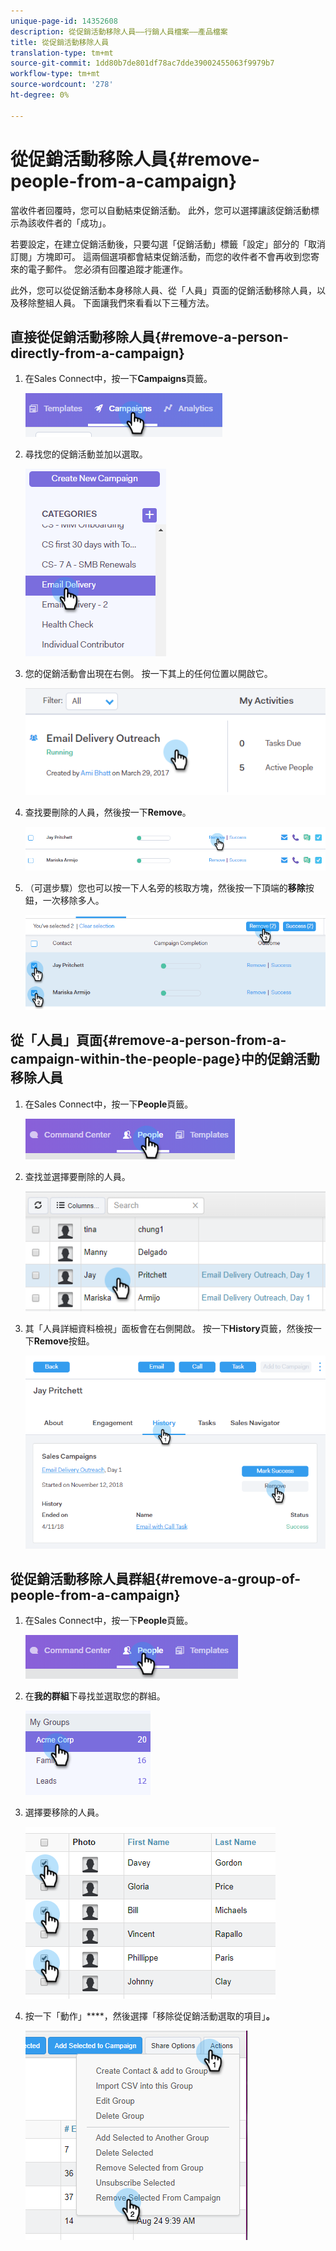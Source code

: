 ```yaml
---
unique-page-id: 14352608
description: 從促銷活動移除人員——行銷人員檔案——產品檔案
title: 從促銷活動移除人員
translation-type: tm+mt
source-git-commit: 1dd80b7de801df78ac7dde39002455063f9979b7
workflow-type: tm+mt
source-wordcount: '278'
ht-degree: 0%

---
```



# 從促銷活動移除人員{#remove-people-from-a-campaign}

當收件者回覆時，您可以自動結束促銷活動。 此外，您可以選擇讓該促銷活動標示為該收件者的「成功」。

若要設定，在建立促銷活動後，只要勾選「促銷活動」標籤「設定」部分的「取消訂閱」方塊即可。 這兩個選項都會結束促銷活動，而您的收件者不會再收到您寄來的電子郵件。 您必須有回覆追蹤才能運作。

此外，您可以從促銷活動本身移除人員、從「人員」頁面的促銷活動移除人員，以及移除整組人員。 下面讓我們來看看以下三種方法。

## 直接從促銷活動移除人員{#remove-a-person-directly-from-a-campaign}

1. 在Sales Connect中，按一下&#x200B;**Campaigns**&#x200B;頁籤。

   ![](assets/one.png)

1. 尋找您的促銷活動並加以選取。

   ![](assets/two.png)

1. 您的促銷活動會出現在右側。 按一下其上的任何位置以開啟它。

   ![](assets/three.png)

1. 查找要刪除的人員，然後按一下&#x200B;**Remove**。

   ![](assets/four.png)

1. （可選步驟）您也可以按一下人名旁的核取方塊，然後按一下頂端的&#x200B;**移除**&#x200B;按鈕，一次移除多人。

   ![](assets/five.png)

## 從「人員」頁面{#remove-a-person-from-a-campaign-within-the-people-page}中的促銷活動移除人員

1. 在Sales Connect中，按一下&#x200B;**People**&#x200B;頁籤。

   ![](assets/one-a.png)

1. 查找並選擇要刪除的人員。

   ![](assets/two-a.png)

1. 其「人員詳細資料檢視」面板會在右側開啟。 按一下&#x200B;**History**&#x200B;頁籤，然後按一下&#x200B;**Remove**&#x200B;按鈕。

   ![](assets/three-a.png)

## 從促銷活動移除人員群組{#remove-a-group-of-people-from-a-campaign}

1. 在Sales Connect中，按一下&#x200B;**People**&#x200B;頁籤。

   ![](assets/one-b.png)

1. 在&#x200B;**我的群組**&#x200B;下尋找並選取您的群組。

   ![](assets/two-b.png)

1. 選擇要移除的人員。

   ![](assets/three-b.png)

1. 按一下「動作」****，然後選擇「移除從促銷活動選取的項目」**。**

   ![](assets/four-b.png)
